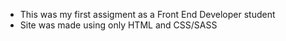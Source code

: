 * This was my first assigment as a Front End Developer student
* Site was made using only HTML and CSS/SASS
